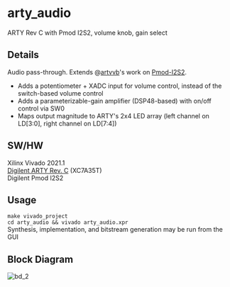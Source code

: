 # arty_audio
ARTY Rev C with Pmod I2S2, volume knob, gain select

## Details
Audio pass-through. Extends @[artvvb](https://github.com/artvvb)'s work on [Pmod-I2S2](https://github.com/Digilent/Pmod-I2S2). 
- Adds a potentiometer + XADC input for volume control, instead of the switch-based volume control
- Adds a parameterizable-gain amplifier (DSP48-based) with on/off control via SW0
- Maps output magnitude to ARTY's 2x4 LED array (left channel on LD[3:0], right channel on LD[7:4])

## SW/HW
Xilinx Vivado 2021.1<br/>
[Digilent ARTY Rev. C](https://digilent.com/reference/programmable-logic/arty/start?redirect=1) (XC7A35T)<br/>
Digilent Pmod I2S2

## Usage
`make vivado_project` <br/>
`cd arty_audio && vivado arty_audio.xpr` <br/>
Synthesis, implementation, and bitstream generation may be run from the GUI

## Block Diagram
![bd_2](https://user-images.githubusercontent.com/18313961/132789122-b3eeb91a-795a-4a93-a268-e9e52463c3b7.png)

